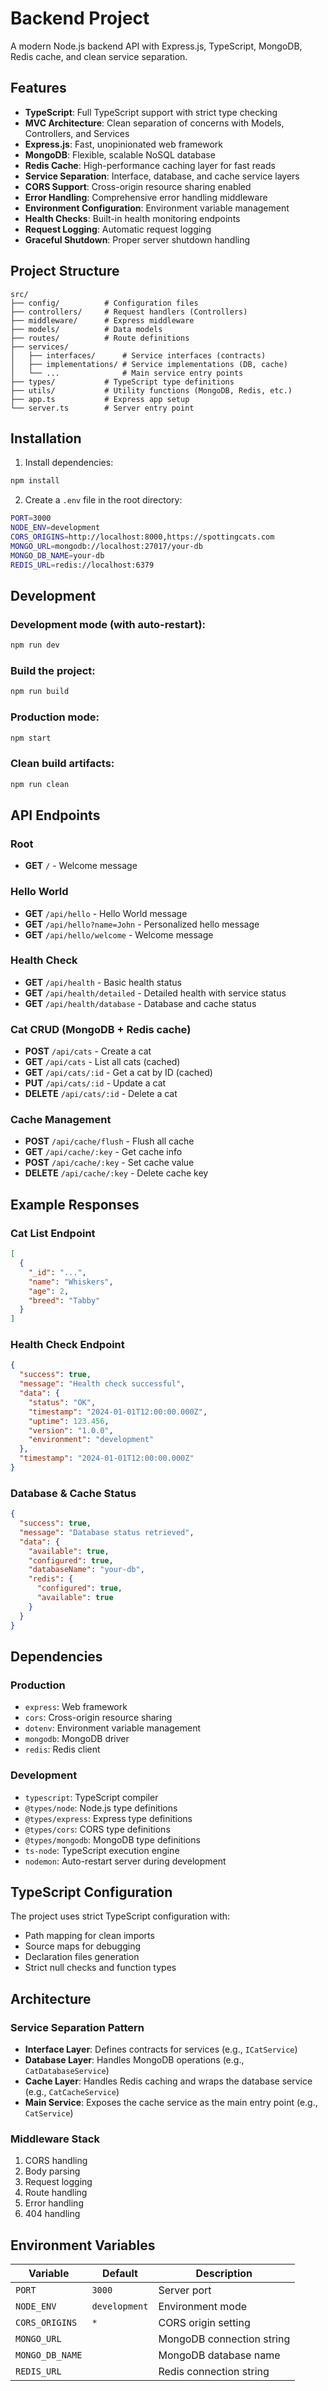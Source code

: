 # Backend Project

A modern Node.js backend API with Express.js, TypeScript, MongoDB, Redis cache, and clean service separation.

## Features

- **TypeScript**: Full TypeScript support with strict type checking
- **MVC Architecture**: Clean separation of concerns with Models, Controllers, and Services
- **Express.js**: Fast, unopinionated web framework
- **MongoDB**: Flexible, scalable NoSQL database
- **Redis Cache**: High-performance caching layer for fast reads
- **Service Separation**: Interface, database, and cache service layers
- **CORS Support**: Cross-origin resource sharing enabled
- **Error Handling**: Comprehensive error handling middleware
- **Environment Configuration**: Environment variable management
- **Health Checks**: Built-in health monitoring endpoints
- **Request Logging**: Automatic request logging
- **Graceful Shutdown**: Proper server shutdown handling

## Project Structure

```
src/
├── config/          # Configuration files
├── controllers/     # Request handlers (Controllers)
├── middleware/      # Express middleware
├── models/          # Data models
├── routes/          # Route definitions
├── services/
│   ├── interfaces/      # Service interfaces (contracts)
│   ├── implementations/ # Service implementations (DB, cache)
│   └── ...              # Main service entry points
├── types/           # TypeScript type definitions
├── utils/           # Utility functions (MongoDB, Redis, etc.)
├── app.ts           # Express app setup
└── server.ts        # Server entry point
```

## Installation

1. Install dependencies:
```bash
npm install
```

2. Create a `.env` file in the root directory:
```bash
PORT=3000
NODE_ENV=development
CORS_ORIGINS=http://localhost:8000,https://spottingcats.com
MONGO_URL=mongodb://localhost:27017/your-db
MONGO_DB_NAME=your-db
REDIS_URL=redis://localhost:6379
```

## Development

### Development mode (with auto-restart):
```bash
npm run dev
```

### Build the project:
```bash
npm run build
```

### Production mode:
```bash
npm start
```

### Clean build artifacts:
```bash
npm run clean
```

## API Endpoints

### Root
- **GET** `/` - Welcome message

### Hello World
- **GET** `/api/hello` - Hello World message
- **GET** `/api/hello?name=John` - Personalized hello message
- **GET** `/api/hello/welcome` - Welcome message

### Health Check
- **GET** `/api/health` - Basic health status
- **GET** `/api/health/detailed` - Detailed health with service status
- **GET** `/api/health/database` - Database and cache status

### Cat CRUD (MongoDB + Redis cache)
- **POST** `/api/cats` - Create a cat
- **GET** `/api/cats` - List all cats (cached)
- **GET** `/api/cats/:id` - Get a cat by ID (cached)
- **PUT** `/api/cats/:id` - Update a cat
- **DELETE** `/api/cats/:id` - Delete a cat

### Cache Management
- **POST** `/api/cache/flush` - Flush all cache
- **GET** `/api/cache/:key` - Get cache info
- **POST** `/api/cache/:key` - Set cache value
- **DELETE** `/api/cache/:key` - Delete cache key

## Example Responses

### Cat List Endpoint
```json
[
  {
    "_id": "...",
    "name": "Whiskers",
    "age": 2,
    "breed": "Tabby"
  }
]
```

### Health Check Endpoint
```json
{
  "success": true,
  "message": "Health check successful",
  "data": {
    "status": "OK",
    "timestamp": "2024-01-01T12:00:00.000Z",
    "uptime": 123.456,
    "version": "1.0.0",
    "environment": "development"
  },
  "timestamp": "2024-01-01T12:00:00.000Z"
}
```

### Database & Cache Status
```json
{
  "success": true,
  "message": "Database status retrieved",
  "data": {
    "available": true,
    "configured": true,
    "databaseName": "your-db",
    "redis": {
      "configured": true,
      "available": true
    }
  }
}
```

## Dependencies

### Production
- `express`: Web framework
- `cors`: Cross-origin resource sharing
- `dotenv`: Environment variable management
- `mongodb`: MongoDB driver
- `redis`: Redis client

### Development
- `typescript`: TypeScript compiler
- `@types/node`: Node.js type definitions
- `@types/express`: Express type definitions
- `@types/cors`: CORS type definitions
- `@types/mongodb`: MongoDB type definitions
- `ts-node`: TypeScript execution engine
- `nodemon`: Auto-restart server during development

## TypeScript Configuration

The project uses strict TypeScript configuration with:
- Path mapping for clean imports
- Source maps for debugging
- Declaration files generation
- Strict null checks and function types

## Architecture

### Service Separation Pattern
- **Interface Layer**: Defines contracts for services (e.g., `ICatService`)
- **Database Layer**: Handles MongoDB operations (e.g., `CatDatabaseService`)
- **Cache Layer**: Handles Redis caching and wraps the database service (e.g., `CatCacheService`)
- **Main Service**: Exposes the cache service as the main entry point (e.g., `CatService`)

### Middleware Stack
1. CORS handling
2. Body parsing
3. Request logging
4. Route handling
5. Error handling
6. 404 handling

## Environment Variables

| Variable | Default | Description |
|----------|---------|-------------|
| `PORT` | `3000` | Server port |
| `NODE_ENV` | `development` | Environment mode |
| `CORS_ORIGINS` | `*` | CORS origin setting |
| `MONGO_URL` | | MongoDB connection string |
| `MONGO_DB_NAME` | | MongoDB database name |
| `REDIS_URL` | | Redis connection string | 